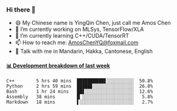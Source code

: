 ### Hi there 👋
- 😄 My Chinese name is YingQin Chen, just call me Amos Chen
- 🔭 I’m currently working on MLSys, TensorFlow/XLA
- 🌱 I’m currently learning C++/CUDA/TensorRT
- 📫 How to reach me: AmosChenYQ@foxmail.com
- 💬 Talk with me in Mandarin, Hakka, Cantonese, English

<!-- waka-box start -->
#### <a href="https://gist.github.com/becb911736b10de673d72f2a472b1e52" target="_blank">📊 Development breakdown of last week</a>
```text
C++        5 hrs 40 mins  ██████████▋░░░░░░░░░░  50.8%
Python     2 hrs 59 mins  █████▋░░░░░░░░░░░░░░░  26.8%
Bash       1 hr 24 mins   ██▋░░░░░░░░░░░░░░░░░░  12.6%
Assembly   38 mins        █▏░░░░░░░░░░░░░░░░░░░   5.8%
Markdown   18 mins        ▌░░░░░░░░░░░░░░░░░░░░   2.7%
```
<!-- waka-box end -->


<!--
**AmosChenYQ/AmosChenYQ** is a ✨ _special_ ✨ repository because its `README.md` (this file) appears on your GitHub profile.

Here are some ideas to get you started:

- 🔭 I’m currently working on 
- 🌱 I’m currently learning ...
- 👯 I’m looking to collaborate on ...
- 🤔 I’m looking for help with ...
- 📫 How to reach me: AmosChenYQ@foxmail.com
- 😄 Pronouns: ...
- ⚡ Fun fact: ...
-->
